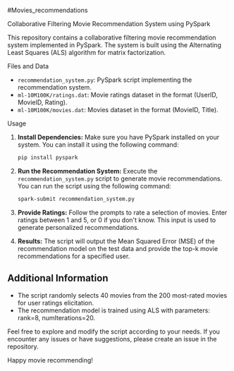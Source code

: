 #Movies_recommendations
 
Collaborative Filtering Movie Recommendation System using PySpark

This repository contains a collaborative filtering movie recommendation system implemented in PySpark. The system is built using the Alternating Least Squares (ALS) algorithm for matrix factorization.

Files and Data

- `recommendation_system.py`: PySpark script implementing the recommendation system.
- `ml-10M100K/ratings.dat`: Movie ratings dataset in the format (UserID, MovieID, Rating).
- `ml-10M100K/movies.dat`: Movies dataset in the format (MovieID, Title).

Usage

1. **Install Dependencies:**
   Make sure you have PySpark installed on your system. You can install it using the following command:
   ```bash
   pip install pyspark
   ```

2. **Run the Recommendation System:**
   Execute the `recommendation_system.py` script to generate movie recommendations. You can run the script using the following command:
   ```bash
   spark-submit recommendation_system.py
   ```

3. **Provide Ratings:**
   Follow the prompts to rate a selection of movies. Enter ratings between 1 and 5, or 0 if you don't know. This input is used to generate personalized recommendations.

4. **Results:**
   The script will output the Mean Squared Error (MSE) of the recommendation model on the test data and provide the top-k movie recommendations for a specified user.

## Additional Information

- The script randomly selects 40 movies from the 200 most-rated movies for user ratings elicitation.
- The recommendation model is trained using ALS with parameters: rank=8, numIterations=20.

Feel free to explore and modify the script according to your needs. If you encounter any issues or have suggestions, please create an issue in the repository.

Happy movie recommending!
